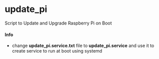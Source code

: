 # update_pi
Script to Update and Upgrade Raspberry Pi on Boot

#### Info
- change **update_pi.service.txt** file to **update_pi.service** and use it to create service to run at boot using systemd
